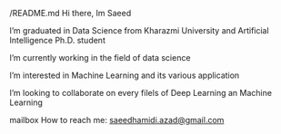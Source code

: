 /README.md
Hi there, Im Saeed 

 I’m graduated in Data Science from Kharazmi University and Artificial Intelligence Ph.D. student

 I’m currently working in the field of data science

 I’m interested in Machine Learning and its various application

I’m looking to collaborate on every filels of Deep Learning an Machine Learning 

mailbox How to reach me: saeedhamidi.azad@gmail.com

